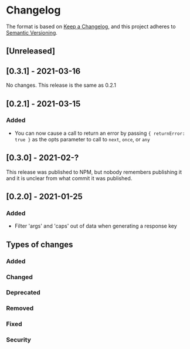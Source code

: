 # Changelog
The format is based on [Keep a Changelog](https://keepachangelog.com/en/1.0.0/),
and this project adheres to [Semantic Versioning](https://semver.org/spec/v2.0.0.html).

## [Unreleased]

## [0.3.1] - 2021-03-16

No changes. This release is the same as 0.2.1

## [0.2.1] - 2021-03-15
### Added
- You can now cause a call to return an error by passing `{ returnError: true }` as the opts parameter to call to `next`, `once`, or `any`

## [0.3.0] - 2021-02-?

This release was published to NPM, but nobody remembers publishing it and it is unclear from what commit it was published.

## [0.2.0] - 2021-01-25
### Added
- Filter 'args' and 'caps' out of data when generating a response key


## Types of changes
### Added
### Changed
### Deprecated
### Removed
### Fixed
### Security
